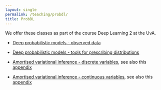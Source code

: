```yaml
---
layout: single
permalink: /teaching/probdl/
title: ProbDL
---
```


We offer these classes as part of the course Deep Learning 2 at the UvA.

* [Deep probabilistic models - observed data](/slides/DL2/2023/probdl-1.pdf) 
* [Deep probabilistic models - tools for prescribing distributions](/slides/DL2/2023/probdl-2.pdf) 


* [Amortised variational inference - discrete variables](/slides/DL2/2023/vi-discrete.pdf), see also this [appendix](/slides/DL2/2023/vi-discrete-appendix.pdf)
* [Amortised variational inference - continuous variables](/slides/DL2/2023/vi-continuous.pdf), see also this [appendix](/slides/DL2/2023/vi-continous-appendix.pdf)
